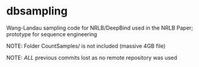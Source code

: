 # dbsampling
Wang-Landau sampling code for NRLB/DeepBind used in the NRLB Paper; prototype for sequence engineering

NOTE: Folder CountSamples/ is not included (massive 4GB file)

NOTE: *ALL* previous commits lost as no remote repository was used
